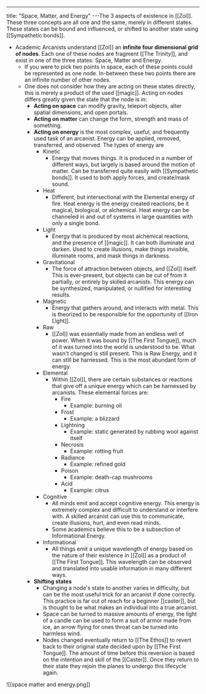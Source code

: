 ---
title: "Space, Matter, and Energy"
---The 3 aspects of existence in [[Zol]]. These three concepts are all one and the same, merely in different states. These states can be bound and influenced, or shifted to another state using [[Sympathetic bonds]].
- Academic Arcanists understand [[Zol]] an **infinite four dimensional grid of nodes**. Each one of these nodes are fragment [[The Trinity]], and exist in one of the three states: Space, Matter and Energy.
	- If you were to pick two points in space, each of these points could be represented as one node. In-between these two points there are an infinite number of other nodes.
	- One does not consider how they are acting on these states directly, this is merely a product of the used [[magic]]. Acting on nodes differs greatly given the state that the node is in:
		- **Acting on space** can modify gravity, teleport objects, alter spatial dimensions, and open portals.
		- **Acting on matter** can change the form, strength and mass of something.
		- **Acting on energy** is the most complex, useful, and frequently used task of an arcanist. Energy can be applied, removed, transferred, and observed. The types of energy are
			- Kinetic
				- Energy that moves things. It is produced in a number of different ways, but largely is based around the motion of matter. Can be transferred quite easily with [[Sympathetic bonds]]. It used to both apply forces, and create/mask sound.
			- Heat
				- Different, but intersectional with the Elemental energy of fire. Heat energy is the energy created reactions, be it magical, biological, or alchemical. Heat energy can be channeled in and out of systems in large quantities with only a single bond.
			- Light
				- Energy that is produced by most alchemical reactions, and the presence of [[magic]]. It can both illuminate and darken. Used to create illusions, make things invisible, illuminate rooms,  and mask things in darkness.
			- Gravitational
				- The force of attraction between objects, and [[Zol]] itself. This is ever-present, but objects can be cut of from it partially, or entirely by skilled arcanists. This energy can be synthesized, manipulated, or nullified for interesting results.
			- Magnetic
				- Energy that gathers around, and interacts with metal. This is theorized to be responsible for the opportunity of [[Iron Light]].
			- Raw
				- [[Zol]] was essentially made from an endless well of power. When it was bound by [[The First Tongue]], much of it was turned into the world is understood to be. What wasn't changed is still present. This is Raw Energy, and it can still be harnessed. This is the most abundant form of energy.
			- Elemental
				- Within [[Zol]], there are certain substances or reactions that give off a unique energy which can be harnessed by arcanists. These elemental forces are:
					- Fire
						- Example: burning oil
					- Frost
						- Example: a blizzard
					- Lightning
						- Example: static generated by rubbing wool against itself
					- Necrosis
						- Example: rotting fruit
					- Radiance
						- Example: refined gold
					- Poison
						- Example: death-cap mushrooms
					- Acid
						- Example: citrus
			- Cognitive
				- All minds emit and accept cognitive energy. This energy is extremely complex and difficult to understand or interfere with. A skilled arcanist can use this to communicate, create illusions, hurt, and even read minds.
				- Some academics believe this to be a subsection of Informational Energy.
			- Informational
				- All things emit a unique wavelength of energy based on the nature of their existence in [[Zol]] as a product of [[The First Tongue]]. This wavelength can be observed and translated into usable information in many different ways. 
		- **Shifting states**
			- Changing a node's state to another varies in difficulty, but can be the most useful trick for an arcanist if done correctly. This practice is far out of reach for a beginner [[caster]], but is thought to be what makes an individual into a true arcanist.
			- Space can be turned to massive amounts of energy, the light of a candle can be used to form a suit of armor made from ice, an arrow flying for ones throat can be turned into harmless wind.
			- Nodes changed eventually return to [[The Ethos]] to  revert back to their original state decided upon by [[The First Tongue]]. The amount of time before this reversion is based on the intention and skill of the [[Caster]]. Once they return to their state they rejoin the planes to undergo this lifecycle again.

![[space matter and energy.png]]